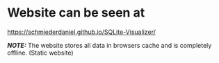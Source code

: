 # Website can be seen at
https://schmiederdaniel.github.io/SQLite-Visualizer/

**_NOTE:_** The website stores all data in browsers cache and is completely offline. (Static website)
